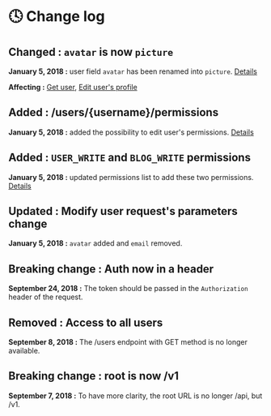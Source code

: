 # 🕓 Change log

## Changed : `avatar` is now `picture`

**January 5, 2018 :** user field `avatar` has been renamed into `picture`. [Details](users/Endpoint.md)

**Affecting :** [Get user](users/Endpoint.md#get-user), [Edit user's profile](users/Endpoint.md#edit-users-profile)

## Added : /users/{username}/permissions

**January 5, 2018 :** added the possibility to edit user's permissions. [Details](users/Endpoint.md#edit-users-permissions)

## Added : `USER_WRITE` and `BLOG_WRITE` permissions

**January 5, 2018 :** updated permissions list to add these two permissions. [Details](users/Permissions.md)

## Updated : Modify user request's parameters change

**January 5, 2018 :** `avatar` added and `email` removed.

## Breaking change : Auth now in a header

**September 24, 2018 :** The token should be passed in the `Authorization` header of the request.

## Removed : Access to all users

**September 8, 2018 :** The /users endpoint with GET method is no longer available.

## Breaking change : root is now /v1

**September 7, 2018 :** To have more clarity, the root URL is no longer /api, but /v1.
